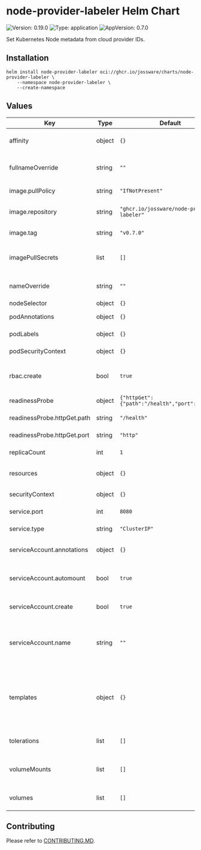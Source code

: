 # node-provider-labeler Helm Chart

![Version: 0.19.0](https://img.shields.io/badge/Version-0.19.0-informational?style=flat-square) ![Type: application](https://img.shields.io/badge/Type-application-informational?style=flat-square) ![AppVersion: 0.7.0](https://img.shields.io/badge/AppVersion-0.7.0-informational?style=flat-square)

Set Kubernetes Node metadata from cloud provider IDs.

## Installation

``` shell
helm install node-provider-labeler oci://ghcr.io/jossware/charts/node-provider-labeler \
    --namespace node-provider-labeler \
    --create-namespace
```

## Values

| Key | Type | Default | Description |
|-----|------|---------|-------------|
| affinity | object | `{}` | Assign custom affinity rules to the deployment. |
| fullnameOverride | string | `""` | String to fully override `"node-provider-labeler.fullname"` |
| image.pullPolicy | string | `"IfNotPresent"` | The image pull policy |
| image.repository | string | `"ghcr.io/jossware/node-provider-labeler"` | The image to use in the controller deployment |
| image.tag | string | `"v0.7.0"` | The tag of the image |
| imagePullSecrets | list | `[]` | Secrets with credentials to pull images from a private registry |
| nameOverride | string | `""` | Provide a name in place of the default |
| nodeSelector | object | `{}` | Node selector. |
| podAnnotations | object | `{}` | Annotations to be added to the pods |
| podLabels | object | `{}` | Labels to be added to the pods |
| podSecurityContext | object | `{}` | Pod level security context |
| rbac.create | bool | `true` | Specifies whether RBAC roles and bindings should be created |
| readinessProbe | object | `{"httpGet":{"path":"/health","port":"http"}}` | Server readiness probe |
| readinessProbe.httpGet.path | string | `"/health"` | HTTP path for readiness probe |
| readinessProbe.httpGet.port | string | `"http"` | Port for readiness probe |
| replicaCount | int | `1` | The number of replicas to run |
| resources | object | `{}` | Resource limits and requests for the deployment |
| securityContext | object | `{}` | Container level security context |
| service.port | int | `8080` | Metrics service port |
| service.type | string | `"ClusterIP"` | Metrics service type |
| serviceAccount.annotations | object | `{}` | Annotations to add to the service account |
| serviceAccount.automount | bool | `true` | Automatically mount a ServiceAccount's API credentials? |
| serviceAccount.create | bool | `true` | Specifies whether a service account should be created |
| serviceAccount.name | string | `""` | If not set and create is true, a name is generated using the fullname template |
| templates | object | `{}` | Optionally define templates for labels and/or annotations. If not defined, the chart will create the default label and value |
| tolerations | list | `[]` | Tolerations for use with node taints. |
| volumeMounts | list | `[]` | Additional volumeMounts to add to the deployment. |
| volumes | list | `[]` | Additional volumes to add on the deployment. |

## Contributing

Please refer to [CONTRIBUTING.MD](../CONTRIBUTING.md).
